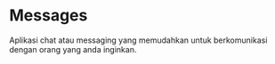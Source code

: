 # Messages
Aplikasi chat atau messaging yang memudahkan untuk berkomunikasi dengan orang yang anda inginkan. 
